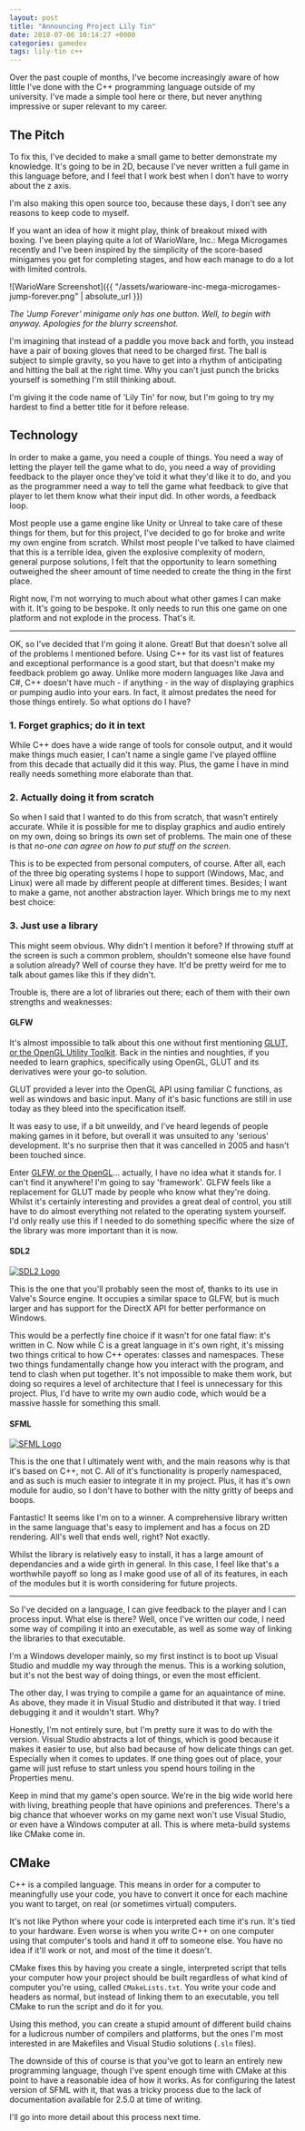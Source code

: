 ```yaml
---
layout: post
title: "Announcing Project Lily Tin"
date: 2018-07-06 10:14:27 +0000
categories: gamedev
tags: lily-tin c++
---
```


Over the past couple of months, I've become increasingly aware of how little
I've done with the C++ programming language outside of my university. I've made
a simple tool here or there, but never anything impressive or super
relevant to my career.

## The Pitch
To fix this, I've decided to make a small game to better demonstrate my
knowledge. It's going to be in 2D, because I've never written a full game in
this language before, and I feel that I work best when I don't have to worry
about the z axis.

I'm also making this open source too, because these days, I don't see any
reasons to keep code to myself.

If you want an idea of how it might play, think of breakout mixed with boxing.
I've been playing quite a lot of WarioWare, Inc.: Mega Microgames recently and
I've been inspired by the simplicity of the score-based minigames you get for
completing stages, and how each manage to do a lot with limited controls.

![WarioWare Screenshot]({{ "/assets/warioware-inc-mega-microgames-jump-forever.png" | absolute_url }})

*The 'Jump Forever' minigame only has one button. Well, to begin with anyway.*
*Apologies for the blurry screenshot.*

I'm imagining that instead of a paddle you move back and forth, you instead have
a pair of boxing gloves that need to be charged first. The ball is subject to
simple gravity, so you have to get into a rhythm of anticipating and hitting
the ball at the right time. Why you can't just punch the bricks yourself is
something I'm still thinking about.

I'm giving it the code name of 'Lily Tin' for now, but I'm going to try my
hardest to find a better title for it before release.

## Technology
In order to make a game, you need a couple of things. You need a way of letting
the player tell the game what to do, you need a way of providing feedback to the
player once they've told it what they'd like it to do, and you as the programmer
need a way to tell the game what feedback to give that player to let them know
what their input did. In other words, a feedback loop.

Most people use a game engine like Unity or Unreal to take care of these things
for them, but for this project, I've decided to go for broke and write my own
engine from scratch. Whilst most people I've talked to have claimed that this is
a terrible idea, given the explosive complexity of modern, general purpose
solutions, I felt that the opportunity to learn something outweighed the sheer 
amount of time needed to create the thing in the first place.

Right now, I'm not worrying to much about what other games I can make with it.
It's going to be bespoke. It only needs to run this one game on one platform and
not explode in the process. That's it.

--------------------------------------------------------------------------------

OK, so I've decided that I'm going it alone. Great! But that doesn't solve
all of the problems I mentioned before. Using C++ for its vast list of features
and exceptional performance is a good start, but that doesn't make my feedback
problem go away. Unlike more modern languages like Java and C#, C++ doesn't have
much - if anything - in the way of displaying graphics or pumping audio into your
ears. In fact, it almost predates the need for those things entirely.
So what options do I have?

### 1. Forget graphics; do it in text
While C++ does have a wide range of tools for console output, and it would
make things much easier, I can't name a single game I've played offline
from this decade that actually did it this way. Plus, the game I have in mind
really needs something more elaborate than that.

### 2. Actually doing it from scratch
So when I said that I wanted to do this from scratch, that wasn't entirely
accurate. While it is possible for me to display graphics and audio entirely on
my own, doing so brings its own set of problems. The main one of these is that
*no-one can agree on how to put stuff on the screen*.

This is to be expected from personal computers, of course. After all, each of
the three big operating systems I hope to support (Windows, Mac, and Linux) were
all made by different people at different times. Besides; I want to make a game,
not another abstraction layer. Which brings me to my next best choice:

### 3. Just use a library
This might seem obvious. Why didn't I mention it before? If throwing stuff at
the screen is such a common problem, shouldn't someone else have found a solution
already? Well of course they have. It'd be pretty weird for me to talk about
games like this if they didn't.

Trouble is, there are a lot of libraries out there; each of them with their own
strengths and weaknesses:

#### GLFW
It's almost impossible to talk about this one without first mentioning
[GLUT, or the OpenGL Utility Toolkit](https://www.opengl.org/resources/libraries/glut/).
Back in the ninties and noughties, if you needed to learn graphics,
specifically using OpenGL, GLUT and its derivatives were your go-to solution.

GLUT provided a lever into the OpenGL API using familiar C functions, as well
as windows and basic input. Many of it's basic functions are still in use
today as they bleed into the specification itself.

It was easy to use, if a bit unweildy, and I've heard legends of people
making games in it before, but overall it was unsuited to any 'serious'
development. It's no surprise then that it was cancelled in 2005 and hasn't been
touched since.

Enter [GLFW, or the OpenGL](http://www.glfw.org/)...
actually, I have no idea what it stands for. I can't find it anywhere!
I'm going to say 'framework'.
GLFW feels like a replacement for GLUT made by people who know what they're
doing. Whilst it's certainly interesting and provides a great deal of control,
you still have to do almost everything not related to the operating system
yourself. I'd only really use this if I needed to do something specific where
the size of the library was more important than it is now.

#### SDL2
[![SDL2 Logo](https://www.libsdl.org/media/SDL_logo.png)](https://www.libsdl.org/)

This is the one that you'll probably seen the most of, thanks to its use in
Valve's Source engine. It occupies a similar space to GLFW, but is much larger
and has support for the DirectX API for better performance on Windows.

This would be a perfectly fine choice if it wasn't for one fatal flaw: it's
written in C. Now while C is a great language in it's own right, it's missing
two things critical to how C++ operates: classes and namespaces. These two
things fundamentally change how you interact with the program, and tend to clash
when put together. It's not impossible to make them work, but doing so requires
a level of architecture that I feel is unnecessary for this project. Plus,
I'd have to write my own audio code, which would be a massive hassle for
something this small.

#### SFML
[![SFML Logo](https://www.sfml-dev.org/download/goodies/sfml-logo-small.png)](https://www.sfml-dev.org/)

This is the one that I ultimately went with, and the main reasons why is that
it's based on C++, not C. All of it's functionality is properly namespaced, and
as such is much easier to integrate it in my project. Plus, it has it's own
module for audio, so I don't have to bother with the nitty gritty of beeps and
boops.

Fantastic! It seems like I'm on to a winner. A comprehensive library written
in the same language that's easy to implement and has a focus on 2D rendering.
All's well that ends well, right? Not exactly.

Whilst the library is relatively easy to install, it has a large amount of
dependancies and a wide girth in general. In this case, I feel like that's a
worthwhile payoff so long as I make good use of all of its features, in each of
the modules but it is worth considering for future projects.

--------------------------------------------------------------------------------

So I've decided on a language, I can give feedback to the player and I can
process input. What else is there? Well, once I've written our code, I need
some way of compiling it into an executable, as well as some way of linking the
libraries to that executable.

I'm a Windows developer mainly, so my first instinct is to boot up Visual Studio
and muddle my way through the menus. This is a working solution, but it's not
the best way of doing things, or even the most efficient.

The other day, I was trying to compile a game for an aquaintance of mine. As
above, they made it in Visual Studio and distributed it that way. I tried
debugging it and it wouldn't start. Why?

Honestly, I'm not entirely sure, but I'm pretty sure it was to do with the
version. Visual Studio abstracts a lot of things, which is good because it
makes it easier to use, but also bad because of how delicate things can get.
Especially when it comes to updates. If one thing goes out of place, your
game will just refuse to start unless you spend hours toiling in the Properties
menu.

Keep in mind that my game's open source. We're in the big wide world here with
living, breathing people that have opinions and preferences. There's a big
chance that whoever works on my game next won't use Visual Studio, or even have
a Windows computer at all. This is where meta-build systems like CMake come in.

## CMake
C++ is a compiled language. This means in order for a computer to meaningfully
use your code, you have to convert it once for each machine you want to target,
on real (or sometimes virtual) computers.

It's not like Python where your code is interpreted each time it's run. It's
tied to your hardware. Even worse is when you write C++ on one computer using
that computer's tools and hand it off to someone else. You have no idea if it'll
work or not, and most of the time it doesn't.

CMake fixes this by having you create a single, interpreted script that tells
your computer how your project should be built regardless of what kind of
computer you're using, called `CMakeLists.txt`. You write your code and headers
as normal, but instead of linking them to an executable, you tell CMake to run
the script and do it for you.

Using this method, you can create a stupid amount of different build chains for
a ludicrous number of compilers and platforms, but the ones I'm most interested
in are Makefiles and Visual Studio solutions (`.sln` files).

The downside of this of course is that you've got to learn an entirely new
programming language, though I've spent enough time with CMake at this point
to have a reasonable idea of how it works. As for configuring the latest version
of SFML with it, that was a tricky process due to the lack of documentation
available for 2.5.0 at time of writing.

I'll go into more detail about this process next time.